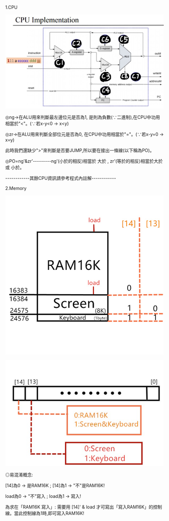 1.CPU

![](https://github.com/ayd0122344/co108a/blob/master/05/C%E7%9A%84%E5%88%86%E5%B8%83%E5%9C%96.jpg)

◎ng→在ALU用來判斷最左邊位元是否為1, 是則為負數(∵二進制),在CPU中功用相當於"<"。(∵若x-y<0 → x<y)

◎zr→在ALU用來判斷全部位元是否為0, 在CPU中功用相當於"="。(∵若x-y=0 → x=y)

此時我們還缺少">"來判斷是否要JUMP,所以要在接出一條線(以下稱為PO)。

◎PO=ng'&zr'---------ng'(小於的相反)相當於 大於 , zr'(等於的相反)相當於大於 或 小於。

------------其餘CPU資訊請參考程式內註解------------



2.Memory

![](https://github.com/ayd0122344/co108a/blob/master/05/Memory.jpg)

![](https://github.com/ayd0122344/co108a/blob/master/05/Memorybit.jpg)

◎易混淆概念:

[14]為0 → 是RAM16K ; [14]為1 → "不"是RAM16K!

load為0 → "不"寫入 ; load為1 → 寫入!

為求在「RAM16K 寫入」: 需要用 [14]' & load 才可寫出「寫入RAM16K」的控制線。當此控制線為1時,即可寫入RAM16K!
